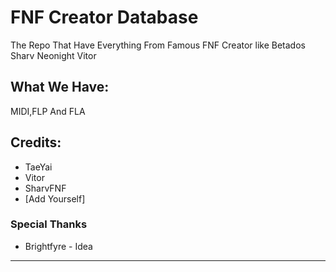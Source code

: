 # FNF Creator Database
The Repo That Have Everything From Famous FNF Creator like Betados Sharv Neonight Vitor
## What We Have:
MIDI,FLP And FLA

## Credits:
* TaeYai
* Vitor
* SharvFNF
* [Add Yourself]

### Special Thanks
* Brightfyre - Idea


_____________________________________

